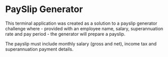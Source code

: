 # PaySlip Generator

This terminal application was created as a solution to a payslip generator challenge where - provided with an employee name, salary, superannuation rate and pay period - the generator will prepare a payslip.

The payslip must include monthly salary (gross and net), income tax and superannuation payment details. 
